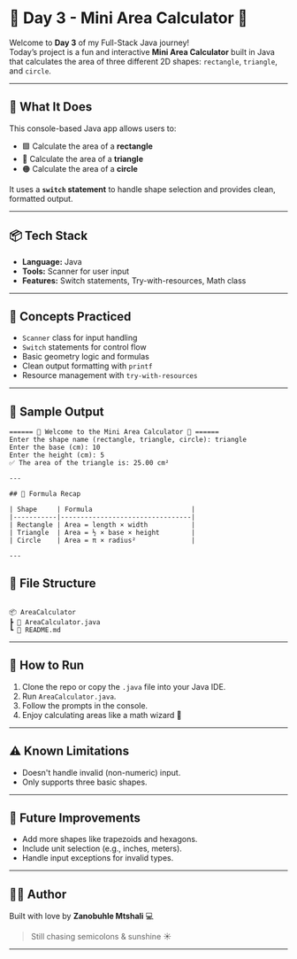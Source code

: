 # 🧮 Day 3 - Mini Area Calculator 🍄

Welcome to **Day 3** of my Full-Stack Java journey!  
Today’s project is a fun and interactive **Mini Area Calculator** built in Java that calculates the area of three different 2D shapes: `rectangle`, `triangle`, and `circle`.

---

## 🚀 What It Does

This console-based Java app allows users to:

- 🟩 Calculate the area of a **rectangle**
- 🔺 Calculate the area of a **triangle**
- 🟠 Calculate the area of a **circle**

It uses a **`switch` statement** to handle shape selection and provides clean, formatted output.

---

## 📦 Tech Stack

- **Language:** Java
- **Tools:** Scanner for user input
- **Features:** Switch statements, Try-with-resources, Math class

---

## 🧠 Concepts Practiced

- `Scanner` class for input handling
- `Switch` statements for control flow
- Basic geometry logic and formulas
- Clean output formatting with `printf`
- Resource management with `try-with-resources`

---

## 🧪 Sample Output

```
====== 🍄 Welcome to the Mini Area Calculator 🧠 ======
Enter the shape name (rectangle, triangle, circle): triangle
Enter the base (cm): 10
Enter the height (cm): 5
✅ The area of the triangle is: 25.00 cm²

```

```
---

## 🔣 Formula Recap

| Shape     | Formula                         |
|-----------|---------------------------------|
| Rectangle | Area = length × width           |
| Triangle  | Area = ½ × base × height        |
| Circle    | Area = π × radius²              |

---
```

## 📁 File Structure

```

📦 AreaCalculator
┣ 📜 AreaCalculator.java
┗ 📄 README.md

```


---

## 🦾 How to Run

1. Clone the repo or copy the `.java` file into your Java IDE.
2. Run `AreaCalculator.java`.
3. Follow the prompts in the console.
4. Enjoy calculating areas like a math wizard 🔮

---

## ⚠️ Known Limitations

- Doesn't handle invalid (non-numeric) input.
- Only supports three basic shapes.

---

## 🌱 Future Improvements

- Add more shapes like trapezoids and hexagons.
- Include unit selection (e.g., inches, meters).
- Handle input exceptions for invalid types.

---

## 🙌🏽 Author

Built with love by **Zanobuhle Mtshali** 💻  
> Still chasing semicolons & sunshine ☀️

---

